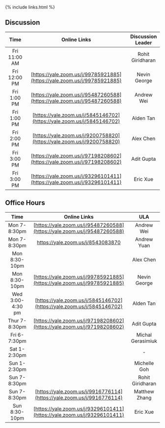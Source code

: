 {% include links.html %}

## Discussion

| Time         |   Online Links  |  Discussion Leader |
| :---:        |    :----:   |    :---:            |
| Fri 11:00 AM |             |  Rohit Giridharan  |
| Fri 12:00 PM |     [https://yale.zoom.us/j/99785921885](https://yale.zoom.us/j/99785921885)        |  Nevin George      |
| Fri  1:00 PM |      [https://yale.zoom.us/j/95487260588](https://yale.zoom.us/j/95487260588)       |  Andrew Wei        |
| Fri  1:00 PM |  [https://yale.zoom.us/j/5845146702](https://yale.zoom.us/j/5845146702)           |  Alden Tan         |
| Fri  2:00 PM |        [https://yale.zoom.us/j/9200758820](https://yale.zoom.us/j/9200758820)      |  Alex Chen         |
| Fri  3:00 PM |       [https://yale.zoom.us/j/97198208602](https://yale.zoom.us/j/97198208602)     |  Adit Gupta        |
| Fri  3:00 PM |         [https://yale.zoom.us/j/93296101411](https://yale.zoom.us/j/93296101411)    |  Eric Xue          |


## Office Hours

| Time          |   Online Links | ULA               |
| :---:         |    :----:   |    :---:            |
| Mon 7-8:30pm  |   [https://yale.zoom.us/j/95487260588](https://yale.zoom.us/j/95487260588)   |Andrew Wei        |
| Mon 7-8:30pm  |  https://yale.zoom.us/j/8543083870  |Andrew Yuan       |
| Mon 8:30-10pm |   |Alex Chen        |
| Mon 8:30-10pm |  [https://yale.zoom.us/j/99785921885](https://yale.zoom.us/j/99785921885)   |Nevin George |
| Wed 3:00-4:30 pm  |  [https://yale.zoom.us/j/5845146702](https://yale.zoom.us/j/5845146702)      |Alden Tan         |
| Thur 7-8:30pm |  [https://yale.zoom.us/j/97198208602](https://yale.zoom.us/j/97198208602)   |Adit Gupta     |
| Fri 6-7:30pm  |  |Michal Gerasimiuk |
| Sat 1-2:30pm  |   |-   |
| Sun 1-2:30pm  |     |Michelle Goh      |
| Sun 7-8:30pm  |    |Rohit Giridharan  |
| Sun 7-8:30pm  |  [https://yale.zoom.us/j/9916776114](https://yale.zoom.us/j/9916776114)  |Matthew Zhang    |
| Sun 8:30-10pm  |    [https://yale.zoom.us/j/93296101411](https://yale.zoom.us/j/93296101411)   |Eric Xue         |
